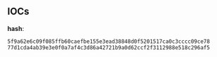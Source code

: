 
## IOCs

__hash__:

```text
5f9a62e6c09f085ffb60caefbe155e3ead38848d0f5201517ca0c3cccc09ce78
77d1cda4ab39e3e0f0a7af4c3d86a42721b9a0d62ccf2f3112988e518c296af5
```